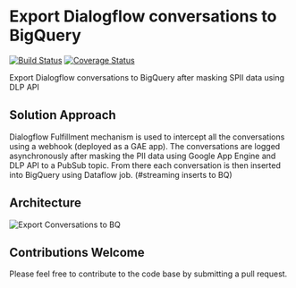 # Export Dialogflow conversations to BigQuery

[![Build Status](https://travis-ci.org/crosslibs/export-dialogflow-logs-to-bigquery.svg?branch=master)](https://travis-ci.org/crosslibs/export-dialogflow-logs-to-bigquery) [![Coverage Status](https://coveralls.io/repos/github/crosslibs/export-dialogflow-logs-to-bigquery/badge.svg?branch=master)](https://coveralls.io/github/crosslibs/export-dialogflow-logs-to-bigquery?branch=master)

Export Dialogflow conversations to BigQuery after masking SPII data using DLP API

## Solution Approach

Dialogflow Fulfillment mechanism is used to intercept all the conversations using a webhook (deployed as a GAE app). The conversations are logged asynchronously after masking the PII data using Google App Engine and DLP API to a PubSub topic. From there each conversation is then inserted into BigQuery using Dataflow job. (#streaming inserts to BQ)

## Architecture

![Export Conversations to BQ](https://user-images.githubusercontent.com/20769938/55611487-4b87fd80-57a3-11e9-975d-7c49ba137b03.png)

## Contributions Welcome

Please feel free to contribute to the code base by submitting a pull request.
